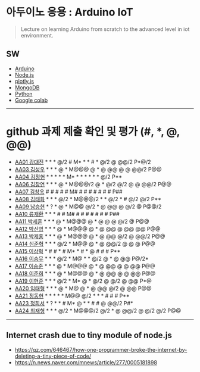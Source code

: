 # 아두이노 응용 : Arduino IoT
> Lecture on learning Arduino from scratch to the advanced level in iot environment.

## SW
- [Arduino](https://www.arduino.cc/)
- [Node.js](https://nodejs.org/ko/)
- [plotly.js](https://plot.ly/)
- [MongoDB](https://www.mongodb.com/download-center#community)
- [Python](https://www.anaconda.com)
- [Google colab](https://colab.research.google.com/)
---

# github 과제 제출 확인 및 평가 (#, *, @, @@)
- [AA01	강대진](https://github.com/ijdaejin/aa01) * * * @/2 # M* * * # * @/2 @ @@/2 P*@/2
- [AA03	김성우](https://github.com/Gukdoli/AA03) * * * @ * M@@@ @ * @ @@ @ @ @@/2 P@@
- [AA04	김정헌](https://github.com/jhkedwardkim/AA04) * * * * * M* * * * * * * @/2 P**
- [AA06	김창연](https://github.com/ckddus/AA06) * * * @ * M@@@/2 @ * @/2 @/2 @ @ @@/2 P@@
- [AA07	김창욱](https://github.com/HM0007/AA07) # # # # # M# # # # # # # # P##
- [AA08	김태화](https://github.com/TAaHwa/AA08) * * * @/2 * M@@@/2 * * @/2 * # @/2 @/2 P**
- [AA09 남승현](https://github.com/nam0914/AA09) * ? * @ * M@@ @/2 * @ @@ @ @/2 @ P@@/2
- [AA10	류재환](https://github.com/jaeHwanRy/AA10) * * * # # M# # # # # # # # P##
- [AA11	박세훈](https://github.com/uoooyas/AA11) * * * @ * M@@@ @ * @ @ @ @/2 @ P@@
- [AA12	박신영](https://github.com/zachpaul7/AA12) * * * @ * M@@@ @ * @ @@ @ @@ @@ P@@
- [AA13 박제홍](https://github.com/qkrwpghd27/AA13) * * * @ * M@@@ @ * @ @@ @/2 @ @@/2 P@@
- [AA14	심준혁](https://github.com/dsfaewf/AA14) * * * @/2 * M@@ @ * @ @@/2 @ @ @ P@@
- [AA15	이상혁](http://www.github.com/bsang50005/aa15) * # # * # M* * # * @ # # # P**
- [AA16	이승무](https://github.com/LSeungMOO/AA16) * * * @/2 * M@ * * @/2 @ * @ @@ P@/2*
- [AA17	이승준](https://github.com/q1w2e3r4god/AA17) * * * @ * M@@@ @ * @ @@ @ @ @@ P@@
- [AA18	이준희](https://github.com/LJunHee/AA18) * * * @ * M@@@ @ * @ @@ @ @ @@ P@@
- [AA19	이현준](https://github.com/junlee00/aa19) * * * @/2 * M* @ * @/2 @ @/2 @ @@ P*@
- [AA20	임태형](https://github.com/vmvvmvvmv/AA20) * * * @ * M@ @ * @ @@ @/2 @ @@ P@@
- [AA21	정동현](https://github.com/DongHyunYee/AA21) * * * * * M@@ @/2 * * * # # # P**
- [AA23	정희서](https://github.com/HiSeoJeong/AA23) * ? * * # M* @ * * # # @ @@/2 P#*
- [AA24	최재형](https://github.com/june6297/aa24) * * * @/2 * M@@@/2 @/2 * @ @@/2 @ @/2 @/2 P@@

---
## Internet crash due to tiny module of node.js
* https://qz.com/646467/how-one-programmer-broke-the-internet-by-deleting-a-tiny-piece-of-code/
* https://n.news.naver.com/mnews/article/277/0005181898

